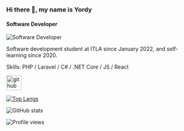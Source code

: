### Hi there 👋, my name is Yordy
#### Software Developer
![Software Developer](https://user-images.githubusercontent.com/7780269/57891608-3e096d00-7851-11e9-8e6c-6f58534ba3f5.png)

Software development student at ITLA since January 2022, and self-learning since 2020.

Skills: PHP / Laravel / C# / .NET Core / JS / React
 

[<img src='https://cdn.jsdelivr.net/npm/simple-icons@3.0.1/icons/github.svg' alt='github' height='40'>](https://github.com/YorDev)  

[![Top Langs](https://github-readme-stats.vercel.app/api/top-langs/?username=YorDev)](https://github.com/anuraghazra/github-readme-stats)

![GitHub stats](https://github-readme-stats.vercel.app/api?username=YorDev&show_icons=true)  

![Profile views](https://gpvc.arturio.dev/YorDev)  

